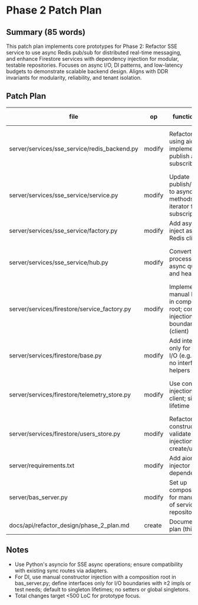 # Phase 2 Patch Plan

## Summary (85 words)
This patch plan implements core prototypes for Phase 2: Refactor SSE service to use async Redis pub/sub for distributed real-time messaging, and enhance Firestore services with dependency injection for modular, testable repositories. Focuses on async I/O, DI patterns, and low-latency budgets to demonstrate scalable backend design. Aligns with DDR invariants for modularity, reliability, and tenant isolation.

## Patch Plan

| file | op | functions/APIs | tests | perf/mem budget | risk |
|------|----|----------------|-------|-----------------|------|
| server/services/sse_service/redis_backend.py | modify | Refactor to async using aioredis; implement async publish and subscriber loop | Unit tests for async pub/sub; integration with Redis emulator | p99 &lt;50ms; mem &lt;5MB per connection | Async migration may introduce concurrency issues |
| server/services/sse_service/service.py | modify | Update publish/subscribe to async methods; async iterator for subscriptions | Async flow tests; subscriber count accuracy | p99 &lt;30ms publish; queue max 100 | Breaking sync API compatibility |
| server/services/sse_service/factory.py | modify | Add async init; inject async Redis client via DI | Factory tests with mocked async client | n/a | Emulator attachment failures |
| server/services/sse_service/hub.py | modify | Convert in-process hub to async queues and heartbeats | Heartbeat and fan-out tests in async mode | p99 &lt;20ms fan-out; mem &lt;1MB | Dropped messages during async refactor |
| server/services/firestore/service_factory.py | modify | Implement manual DI wiring in composition root; constructor injection for I/O boundaries (client) | DI resolution and injection tests | n/a | Breaking existing repository instantiation |
| server/services/firestore/base.py | modify | Add interfaces only for injectable I/O (e.g., IClient); no interfaces for helpers | Repository method tests with injected mocks | p99 &lt;20ms per op; mem &lt;2MB | Overhead from DI layers |
| server/services/firestore/telemetry_store.py | modify | Use constructor injection for client; singleton lifetime | Telemetry CRUD tests with DI | p99 &lt;40ms query; mem &lt;3MB | Data consistency in injected ops |
| server/services/firestore/users_store.py | modify | Refactor for constructor DI; validate injections in create/update | User management tests with mocks | p99 &lt;30ms; mem &lt;2MB | Security risks if injections bypassed |
| server/requirements.txt | modify | Add aioredis and injector dependencies | n/a | n/a | Dependency conflicts |
| server/bas_server.py | modify | Set up composition root for manual wiring of services and repositories | End-to-end async SSE tests | p99 &lt;50ms e2e; mem &lt;50MB total | App startup failures with async init |
| docs/api/refactor_design/phase_2_plan.md | create | Document patch plan (this file) | n/a | n/a | Documentation drift |

## Notes
- Use Python's asyncio for SSE async operations; ensure compatibility with existing sync routes via adapters.
- For DI, use manual constructor injection with a composition root in bas_server.py; define interfaces only for I/O boundaries with ≥2 impls or test needs; default to singleton lifetimes; no setters or global singletons.
- Total changes target &lt;500 LoC for prototype focus.
